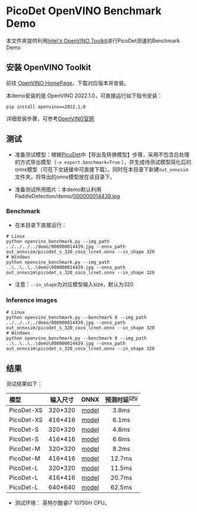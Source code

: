 # PicoDet OpenVINO Benchmark Demo

本文件夹提供利用[Intel's OpenVINO Toolkit](https://software.intel.com/content/www/us/en/develop/tools/openvino-toolkit.html)进行PicoDet测速的Benchmark Demo

## 安装 OpenVINO Toolkit

前往 [OpenVINO HomePage](https://software.intel.com/content/www/us/en/develop/tools/openvino-toolkit.html)，下载对应版本并安装。

本demo安装的是 OpenVINO 2022.1.0，可直接运行如下指令安装：
```shell
pip install openvino==2022.1.0
```

详细安装步骤，可参考[OpenVINO官网](https://docs.openvinotoolkit.org/latest/get_started_guides.html)

## 测试

- 准备测试模型：根据[PicoDet](https://github.com/PaddlePaddle/PaddleDetection/tree/release/2.4/configs/picodet)中【导出及转换模型】步骤，采用不包含后处理的方式导出模型（`-o export.benchmark=True` ），并生成待测试模型简化后的onnx模型（可在下文链接中可直接下载）。同时在本目录下新建```out_onnxsim```文件夹，将导出的onnx模型放在该目录下。

- 准备测试所用图片：本demo默认利用PaddleDetection/demo/[000000014439.jpg](https://github.com/PaddlePaddle/PaddleDetection/blob/release/2.4/demo/000000014439.jpg)

### Benchmark
- 在本目录下直接运行：

```shell
# Linux
python openvino_benchmark.py --img_path ../../../../demo/000000014439.jpg --onnx_path out_onnxsim/picodet_s_320_coco_lcnet.onnx --in_shape 320
# Windows
python openvino_benchmark.py --img_path ..\..\..\..\demo\000000014439.jpg --onnx_path out_onnxsim\picodet_s_320_coco_lcnet.onnx --in_shape 320
```
- 注意：```--in_shape```为对应模型输入size，默认为320

### Inference images

```shell
# Linux
python openvino_benchmark.py --benchmark 0 --img_path ../../../../demo/000000014439.jpg --onnx_path out_onnxsim/picodet_s_320_coco_lcnet.onnx --in_shape 320
# Windows
python openvino_benchmark.py --benchmark 0 --img_path ..\..\..\..\demo\000000014439.jpg --onnx_path out_onnxsim\picodet_s_320_coco_lcnet.onnx --in_shape 320
```
## 结果

测试结果如下：

| 模型     | 输入尺寸 | ONNX  | 预测时延<sup><small>[CPU](#latency)|
| :-------- | :--------: | :---------------------: | :----------------: |
| PicoDet-XS |  320*320   | [model](https://paddledet.bj.bcebos.com/deploy/third_engine/picodet_xs_320_coco_lcnet.onnx) | 3.9ms |
| PicoDet-XS |  416*416   | [model](https://paddledet.bj.bcebos.com/deploy/third_engine/picodet_xs_416_coco_lcnet.onnx) | 6.1ms |
| PicoDet-S |  320*320   | [model](https://paddledet.bj.bcebos.com/deploy/third_engine/picodet_s_320_coco_lcnet.onnx) |     4.8ms |
| PicoDet-S |  416*416   |  [model](https://paddledet.bj.bcebos.com/deploy/third_engine/picodet_s_416_coco_lcnet.onnx) |     6.6ms |
| PicoDet-M |  320*320   | [model](https://paddledet.bj.bcebos.com/deploy/third_engine/picodet_m_320_coco_lcnet.onnx) | 8.2ms  |
| PicoDet-M |  416*416   | [model](https://paddledet.bj.bcebos.com/deploy/third_engine/picodet_m_416_coco_lcnet.onnx) | 12.7ms |
| PicoDet-L |  320*320   | [model](https://paddledet.bj.bcebos.com/deploy/third_engine/picodet_l_320_coco_lcnet.onnx) | 11.5ms |
| PicoDet-L |  416*416   | [model](https://paddledet.bj.bcebos.com/deploy/third_engine/picodet_l_416_coco_lcnet.onnx) |     20.7ms |
| PicoDet-L |  640*640   | [model](https://paddledet.bj.bcebos.com/deploy/third_engine/picodet_l_640_coco.onnx) |     62.5ms |

- <a name="latency">测试环境：</a> 英特尔酷睿i7 10750H CPU。

